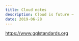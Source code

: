 ```yaml
---
title: Cloud notes
description: Cloud is future ~
date: 2019-06-28
---
```



https://www.gqlstandards.org







